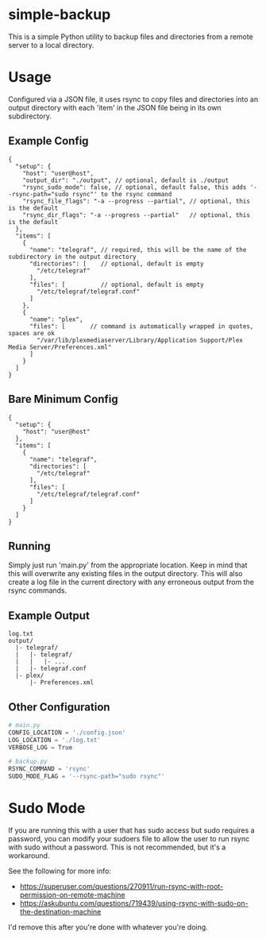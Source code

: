# simple-backup

This is a simple Python utility to backup files and directories from a remote 
server to a local directory.


# Usage

Configured via a JSON file, it uses rsync to copy files and directories into an 
output directory with each 'item' in the JSON file being in its own 
subdirectory.

## Example Config
```jsonc
{
  "setup": {
    "host": "user@host",
    "output_dir": "./output", // optional, default is ./output
    "rsync_sudo_mode": false, // optional, default false, this adds '--rsync-path="sudo rsync"' to the rsync command
    "rsync_file_flags": "-a --progress --partial", // optional, this is the default
    "rsync_dir_flags": "-a --progress --partial"   // optional, this is the default
  },
  "items": [
    {
      "name": "telegraf", // required, this will be the name of the subdirectory in the output directory
      "directories": [    // optional, default is empty
        "/etc/telegraf"
      ],
      "files": [          // optional, default is empty
        "/etc/telegraf/telegraf.conf"
      ]
    },
    {
      "name": "plex",
      "files": [       // command is automatically wrapped in quotes, spaces are ok
        "/var/lib/plexmediaserver/Library/Application Support/Plex Media Server/Preferences.xml"
      ]
    }
  ]
}
```

## Bare Minimum Config
```jsonc
{
  "setup": {
    "host": "user@host"
  },
  "items": [
    {
      "name": "telegraf",
      "directories": [
        "/etc/telegraf"
      ],
      "files": [
        "/etc/telegraf/telegraf.conf"
      ]
    }
  ]
}
```

## Running
Simply just run 'main.py' from the appropriate location. Keep in mind that this 
will overwrite any existing files in the output directory. This will also create
a log file in the current directory with any erroneous output from the rsync
commands.

## Example Output
```
log.txt
output/
  |- telegraf/
  |   |- telegraf/
  |   |   |- ...
  |   |- telegraf.conf
  |- plex/
      |- Preferences.xml
```

## Other Configuration
```python
# main.py
CONFIG_LOCATION = './config.json'
LOG_LOCATION = './log.txt'
VERBOSE_LOG = True

# backup.py
RSYNC_COMMAND = 'rsync'
SUDO_MODE_FLAG = '--rsync-path="sudo rsync"'

```

# Sudo Mode
If you are running this with a user that has sudo access but sudo requires a 
password, you can modify your sudoers file to allow the user to run rsync with
sudo without a password. This is not recommended, but it's a workaround. 

See the following for more info:
- https://superuser.com/questions/270911/run-rsync-with-root-permission-on-remote-machine
- https://askubuntu.com/questions/719439/using-rsync-with-sudo-on-the-destination-machine

I'd remove this after you're done with whatever you're doing.
